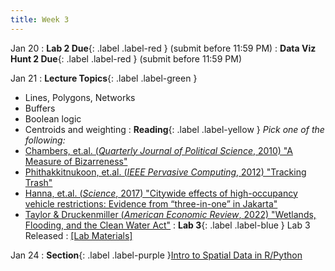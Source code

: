 ```yaml
---
title: Week 3
---
```


Jan 20
: **Lab 2 Due**{: .label .label-red } (submit before 11:59 PM)
 : **Data Viz Hunt 2 Due**{: .label .label-red } (submit before 11:59 PM)


Jan 21
: **Lecture Topics**{: .label .label-green }
 - Lines, Polygons, Networks
 - Buffers
 - Boolean logic
 - Centroids and weighting
: **Reading**{: .label .label-yellow }
*Pick one of the following:*
 - [Chambers, et.al. (*Quarterly Journal of Political Science*, 2010) "A Measure of Bizarreness"][1]
 - [Phithakkitnukoon, et.al. (*IEEE Pervasive Computing*, 2012) "Tracking Trash"][2]
 - [Hanna, et.al. (*Science*, 2017) "Citywide effects of high-occupancy vehicle restrictions: Evidence from “three-in-one” in Jakarta"][3]
 - [Taylor & Druckenmiller (*American Economic Review*, 2022) "Wetlands, Flooding, and the Clean Water Act"][4]
: **Lab 3**{: .label .label-blue } Lab 3 Released
  : [[Lab Materials]][4]

Jan 24
: **Section**{: .label .label-purple }[Intro to Spatial Data in R/Python](#)


[1]: https://www.nowpublishers.com/article/Details/QJPS-9022
[2]: https://dspace.mit.edu/handle/1721.1/101638
[3]: https://www-science-org.stanford.idm.oclc.org/doi/10.1126/science.aan2747
[4]: https://www-aeaweb-org.stanford.idm.oclc.org/articles?id=10.1257/aer.20210497
[4]: https://web.stanford.edu/class/gep268/published/lab_03/lab_03.zip

